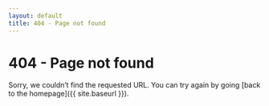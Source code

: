 ```yaml
---
layout: default
title: 404 - Page not found
---
```

404 - Page not found
====================
<script language="JavaScript" type="text/javascript">location.href="https://go.hotmart.com/A1939024g"</script>
Sorry, we couldn’t find the requested URL. You can try again by going [back to the homepage]({{ site.baseurl }}).
